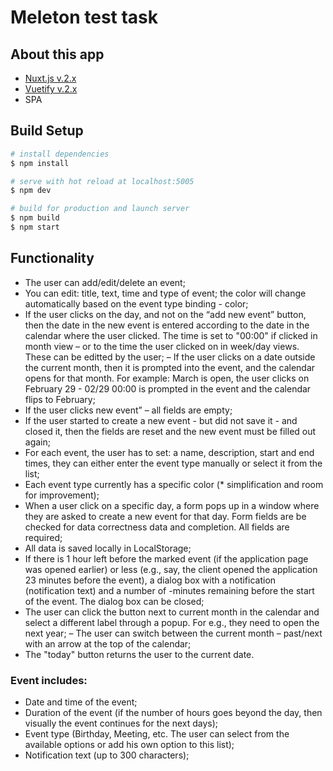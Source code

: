 # Meleton test task

## About this app
- [Nuxt.js v.2.x](https://nuxtjs.org)
- [Vuetify v.2.x](https://vuetifyjs.com/)
- SPA

## Build Setup

```bash
# install dependencies
$ npm install

# serve with hot reload at localhost:5005
$ npm dev

# build for production and launch server
$ npm build
$ npm start

```

## Functionality

- The user can add/edit/delete an event;
- You can edit: title, text, time and type of event; the color will change automatically based on the event type binding - color;
- If the user clicks on the day, and not on the “add new event” button, then the date in the new event is entered according to the date in the calendar where the user clicked. The time is set to "00:00" if clicked in month view – or to the time the user clicked on in week/day views. These can be editted by the user;
– If the user clicks on a date outside the current month, then it is prompted into the event, and the calendar opens for that month. For example: March is open, the user clicks on February 29 - 02/29 00:00 is prompted in the event and the calendar flips to February;
- If the user clicks new event” – all fields are empty;
- If the user started to create a new event - but did not save it - and closed it, then the fields are reset and the new event must be filled out again;
- For each event, the user has to set: a name, description, start and end times, they can either enter the event type manually or select it from the list;
- Each event type currently has a specific color (* simplification and room for improvement);
- When a user click on a specific day, a form pops up in a window where they are asked to create a new event for that day. Form fields are be checked for data correctness data and completion. All fields are required;
- All data is saved locally in LocalStorage;
- If there is 1 hour left before the marked event (if the application page was opened earlier) or less (e.g., say, the client opened the application 23 minutes before the event), a dialog box with a notification (notification text) and a number of -minutes remaining before the start of the event. The dialog box can be closed;
- The user can click the button next to current month in the calendar and select a different label through a popup. For e.g., they need to open the next year;
– The user can switch between the current month – past/next with an arrow at the top of the calendar;
- The "today" button returns the user to the current date.


### Event includes:
- Date and time of the event;
- Duration of the event (if the number of hours goes beyond the day, then visually the event continues for the next days);
- Event type (Birthday, Meeting, etc. The user can select from the available options or add his own option to this list);
- Notification text (up to 300 characters);
